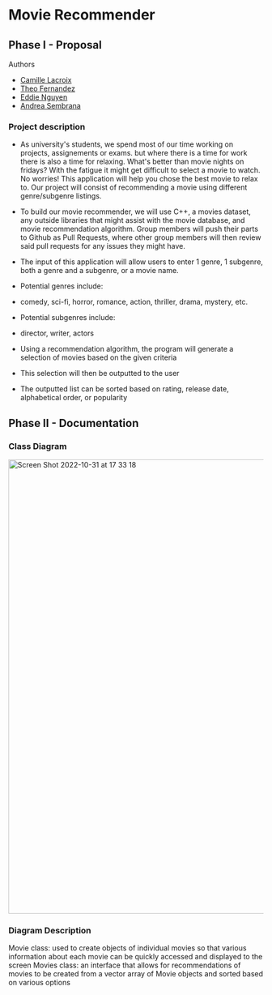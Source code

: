 # Movie Recommender
## Phase I - Proposal

Authors
- [Camille Lacroix](https://github.com/clacr002)
- [Theo Fernandez](https://github.com/pondohoo)
- [Eddie Nguyen](https://github.com/Neguyen-Edy)
- [Andrea Sembrana](https://github.com/andreasembrana19)
 
 
 ### Project description
 
* As university's students, we spend most of our time working on projects, assignements or exams. but where there is a time for work there is also a time for relaxing. What's better than movie nights on fridays? With the fatigue it might get difficult to select a movie to watch. No worries! This application will help you chose the best movie to relax to. Our project will consist of recommending a movie using different genre/subgenre listings.

* To build our movie recommender, we will use C++, a movies dataset, any outside libraries that might assist with the movie database, and movie recommendation algorithm. Group members will push their parts to Github as Pull Requests, where other group members will then review said pull requests for any issues they might have.

* The input of this application will allow users to enter 1 genre, 1 subgenre, both a genre and a subgenre, or a movie name. 

* Potential genres include:
 * comedy, sci-fi, horror, romance, action, thriller, drama, mystery, etc.

* Potential subgenres include:
 * director, writer, actors

* Using a recommendation algorithm, the program will generate a selection of movies based on the given criteria

* This selection will then be outputted to the user

* The outputted list can be sorted based on rating, release date, alphabetical order, or popularity
 
## Phase II - Documentation

### Class Diagram

<img width="897" alt="Screen Shot 2022-10-31 at 17 33 18" src="https://user-images.githubusercontent.com/90938120/199135624-96287e93-982f-47d4-98c8-265237a0a18c.png">

 ### Diagram Description
Movie class: used to create objects of individual movies so that various information about each movie can be quickly accessed and displayed to the screen
Movies class: an interface that allows for recommendations of movies to be created from a vector array of Movie objects and sorted based on various options

